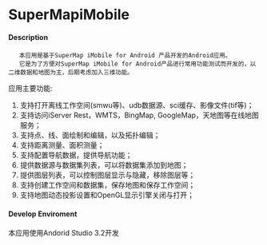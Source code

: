 # SuperMapiMobile

#### Description
       本应用是基于SuperMap iMobile for Android 产品开发的Android应用。
	   它是为了方便对SuperMap iMobile for Android产品进行常用功能测试而开发的，以二维数据和地图为主，后期考虑加入三维功能。

应用主要功能:
1. 支持打开离线工作空间(smwu等)、udb数据源、sci缓存、影像文件(tif等)；
2. 支持访问iServer Rest，WMTS，BingMap, GoogleMap，天地图等在线地图服务；
3. 支持点、线、面绘制和编辑，以及拓扑编辑；
4. 支持距离测量、面积测量；
5. 支持配置导航数据，提供导航功能；
6. 提供数据源与数据集列表，可以将数据集添加到地图；
7. 提供图层列表，可以控制图层显示与隐藏，移除图层等；
8. 支持创建工作空间和数据集，保存地图和保存工作空间；
9. 支持地图动态投影设置和OpenGL显示引擎关闭与打开；

#### Develop Enviroment
本应用使用Andorid Studio 3.2开发

